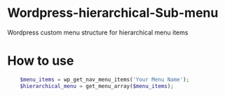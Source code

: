 # Wordpress-hierarchical-Sub-menu

Wordpress custom menu structure for hierarchical menu items
# How to use

```php
    $menu_items = wp_get_nav_menu_items('Your Menu Name');
    $hierarchical_menu = get_menu_array($menu_items);
```
